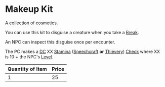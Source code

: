 # Makeup Kit

A collection of cosmetics.

You can use this kit to disguise a creature when you take a [Break](../../../Game%20Procedures/Core%20Procedures/Break.md).

An NPC can inspect this disguise once per encounter.

The PC makes a [DC](../../../Game%20Procedures/Core%20Procedures/DC.md) XX [Stamina](../../../Player%20Characters/Attributes/Stamina.md) ([Speechcraft](../../../Player%20Characters/Skills/Speechcraft.md) **or** [Thievery](../../../Player%20Characters/Skills/Thievery.md)) [Check](../../../Game%20Procedures/Core%20Procedures/Check.md) where XX is 10 + the NPC's [Level](../../../Player%20Characters/Progression/Level.md).

| Quantity of Item | Price |
| ---------------- | ----- |
| 1                | 25    |
